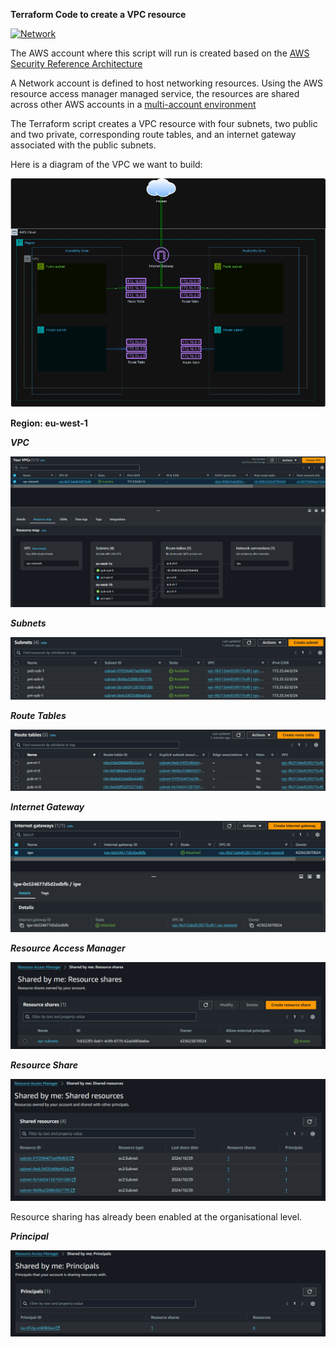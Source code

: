 **Terraform Code to create a VPC resource**

[![Network](https://github.com/anoopjayadharan/network/actions/workflows/network.yml/badge.svg)](https://github.com/anoopjayadharan/network/actions/workflows/network.yml)

The AWS account where this script will run is created based on the [AWS Security Reference Architecture](https://docs.aws.amazon.com/prescriptive-guidance/latest/security-reference-architecture/network.html)

A Network account is defined to host networking resources. Using the AWS resource access manager managed service, the resources are shared across other AWS accounts in a [multi-account environment](https://docs.aws.amazon.com/prescriptive-guidance/latest/migration-aws-environment/building-landing-zones.html#aws-control-tower)

The Terraform script creates a VPC resource with four subnets, two public and two private, corresponding route tables, and an internet gateway associated with the public subnets.

Here is a diagram of the VPC we want to build:

![Diagram](./assets/images/vpc-diagram.PNG)

**Region: eu-west-1**

***VPC***

![vpc](./assets/images/vpc.PNG)

***Subnets***

![subnets](./assets/images/subnets.PNG)

***Route Tables***

![route-tables](./assets/images/route%20tables.PNG)

***Internet Gateway***

![igw](./assets/images/igw.PNG)

***Resource Access Manager***

![resource-access-manager](./assets/images/ram.PNG)

***Resource Share***

![shared-resources](./assets/images/shared%20resources.PNG)

Resource sharing has already been enabled at the organisational level.

***Principal***

![principals](./assets/images/principals.PNG)